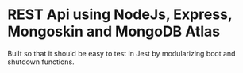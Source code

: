 # REST Api using NodeJs, Express, Mongoskin and MongoDB Atlas

Built so that it should be easy to test in Jest by modularizing
boot and shutdown functions.
